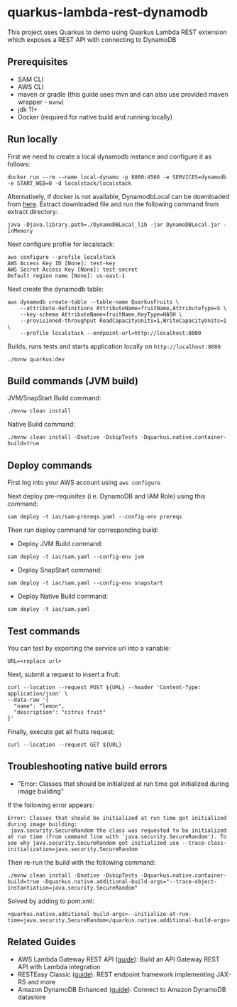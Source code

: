 # quarkus-lambda-rest-dynamodb

This project uses Quarkus to demo using Quarkus Lambda REST extension which exposes a REST API with connecting to DynamoDB 

## Prerequisites

- SAM CLI
- AWS CLI
- maven or gradle (this guide uses mvn and can also use provided maven wrapper - `mvnw`)
- jdk 11+
- Docker (required for native build and running locally)

## Run locally

First we need to create a local dynamodb instance and configure it as follows:

```
docker run --rm --name local-dynamo -p 8000:4566 -e SERVICES=dynamodb -e START_WEB=0 -d localstack/localstack
```

Alternatively, if docker is not available, DynamodbLocal can be downloaded from [here](https://docs.aws.amazon.com/amazondynamodb/latest/developerguide/DynamoDBLocal.DownloadingAndRunning.html#DynamoDBLocal.DownloadingAndRunning.title). Extract downloaded file and run the following command from extract directory:

```
java -Djava.library.path=./DynamoDBLocal_lib -jar DynamoDBLocal.jar -inMemory
```

Next configure profile for localstack:

```
aws configure --profile localstack
AWS Access Key ID [None]: test-key
AWS Secret Access Key [None]: test-secret
Default region name [None]: us-east-1
```

Next create the dynamodb table:

```
aws dynamodb create-table --table-name QuarkusFruits \
    --attribute-definitions AttributeName=fruitName,AttributeType=S \
    --key-schema AttributeName=fruitName,KeyType=HASH \
    --provisioned-throughput ReadCapacityUnits=1,WriteCapacityUnits=1 \
    --profile localstack --endpoint-url=http://localhost:8000
```

Builds, runs tests and starts application locally on `http://localhost:8080`

```
./mvnw quarkus:dev
```

## Build commands (JVM build)

JVM/SnapStart Build command:

```
./mvnw clean install
```

Native Build command:

```
./mvnw clean install -Dnative -DskipTests -Dquarkus.native.container-build=true
```

## Deploy commands

First log into your AWS account using `aws configure`

Next deploy pre-requisites (i.e. DynamoDB and IAM Role) using this command:

```
sam deploy -t iac/sam-prereqs.yaml --config-env prereqs
```

Then run deploy command for corresponding build:

* Deploy JVM Build command:

```
sam deploy -t iac/sam.yaml --config-env jvm
```

* Deploy SnapStart command:

```
sam deploy -t iac/sam.yaml --config-env snapstart
```

* Deploy Native Build command:

```
sam deploy -t iac/sam.yaml 
```

## Test commands

You can test by exporting the service url into a variable:
```
URL=<replace url>
```

Next, submit a request to insert a fruit:

```
curl --location --request POST ${URL} --header 'Content-Type: application/json' \
--data-raw '{
  "name": "lemon",
  "description": "citrus fruit"
}'
```

Finally, execute get all fruits request:

```
curl --location --request GET ${URL}
```

## Troubleshooting native build errors

* "Error: Classes that should be initialized at run time got initialized during image building"

If the following error appears:

```
Error: Classes that should be initialized at run time got initialized during image building:
 java.security.SecureRandom the class was requested to be initialized at run time (from command line with 'java.security.SecureRandom'). To see why java.security.SecureRandom got initialized use --trace-class-initialization=java.security.SecureRandom
```

Then re-run the build with the following command:

```
./mvnw clean install -Dnative -DskipTests -Dquarkus.native.container-build=true -Dquarkus.native.additional-build-args="--trace-object-instantiation=java.security.SecureRandom"
```

Solved by adding to pom.xml:

```
<quarkus.native.additional-build-args>--initialize-at-run-time=java.security.SecureRandom</quarkus.native.additional-build-args>      
```

## Related Guides

- AWS Lambda Gateway REST API ([guide](https://quarkus.io/guides/amazon-lambda-http)): Build an API Gateway REST API with Lambda integration
- RESTEasy Classic ([guide](https://quarkus.io/guides/resteasy)): REST endpoint framework implementing JAX-RS and more
- Amazon DynamoDB Enhanced ([guide](https://quarkiverse.github.io/quarkiverse-docs/quarkus-amazon-services/dev/amazon-dynamodb.html)): Connect to Amazon DynamoDB datastore


